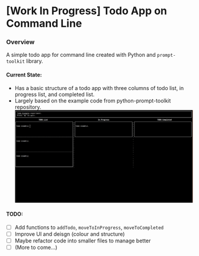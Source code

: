 # [Work In Progress] Todo App on Command Line

### Overview
A simple todo app for command line created with Python and `prompt-toolkit` library.

#### Current State:
* Has a basic structure of a todo app with three columns of todo list, in progress list, and completed list.
* Largely based on the example code from python-prompt-toolkit repository.
![](./todo-initial.png)

#### TODO:
* [ ] Add functions to `addTodo`, `moveToInProgress`, `moveToCompleted`
* [ ] Improve UI and deisgn (colour and structure)
* [ ] Maybe refactor code into smaller files to manage better
* [ ] (More to come...)
